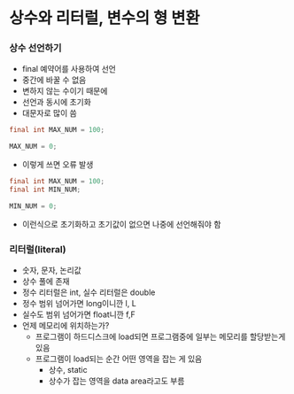 # 상수와 리터럴, 변수의 형 변환

### 상수 선언하기

- final 예약어를 사용하여 선언
- 중간에 바꿀 수 없음
- 변하지 않는 수이기 때문에
- 선언과 동시에 초기화 
- 대문자로 많이 씀

```java
final int MAX_NUM = 100;
		
MAX_NUM = 0;
```

- 이렇게 쓰면 오류 발생

```java
final int MAX_NUM = 100;
final int MIN_NUM;
		
MIN_NUM = 0;
```

- 이런식으로 초기화하고 초기값이 없으면 나중에 선언해줘야 함

### 리터럴(literal)

- 숫자, 문자, 논리값
- 상수 풀에 존재
- 정수 리터럴은 int, 실수 리터럴은 double
- 정수 범위 넘어가면 long이니깐 l, L
- 실수도 범위 넘어가면 float니깐 f,F
- 언제 메모리에 위치하는가?
  - 프로그램이 하드디스크에 load되면 프로그램중에 일부는 메모리를 할당받는게 있음
  - 프로그램이 load되는 순간 어떤 영역을 잡는 게 있음
    - 상수, static 
    - 상수가 잡는 영역을 data area라고도 부름